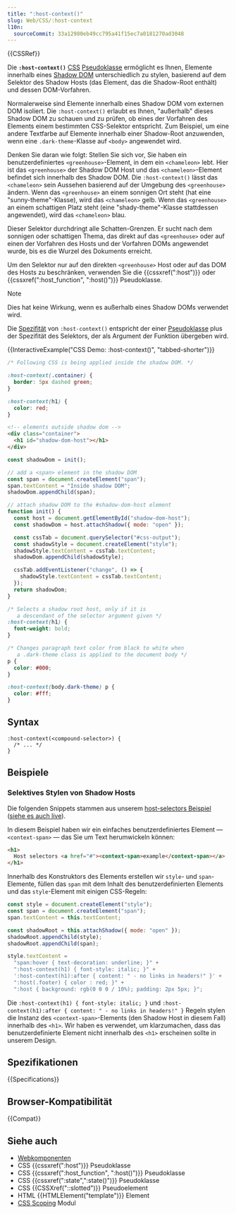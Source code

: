```yaml
---
title: ":host-context()"
slug: Web/CSS/:host-context
l10n:
  sourceCommit: 33a12980eb49cc795a41f15ec7a0181270ad3048
---
```


{{CSSRef}}

Die **`:host-context()`** [CSS](/de/docs/Web/CSS) [Pseudoklasse](/de/docs/Web/CSS/Pseudo-classes) ermöglicht es Ihnen, Elemente innerhalb eines [Shadow DOM](/de/docs/Web/API/Web_components/Using_shadow_DOM) unterschiedlich zu stylen, basierend auf dem Selektor des Shadow Hosts (das Element, das die Shadow-Root enthält) und dessen DOM-Vorfahren.

Normalerweise sind Elemente innerhalb eines Shadow DOM vom externen DOM isoliert. Die `:host-context()` erlaubt es Ihnen, "außerhalb" dieses Shadow DOM zu schauen und zu prüfen, ob eines der Vorfahren des Elements einem bestimmten CSS-Selektor entspricht. Zum Beispiel, um eine andere Textfarbe auf Elemente innerhalb einer Shadow-Root anzuwenden, wenn eine `.dark-theme`-Klasse auf `<body>` angewendet wird.

Denken Sie daran wie folgt: Stellen Sie sich vor, Sie haben ein benutzerdefiniertes `<greenhouse>`-Element, in dem ein `<chameleon>` lebt. Hier ist das `<greenhouse>` der Shadow DOM Host und das `<chameleon>`-Element befindet sich innerhalb des Shadow DOM. Die `:host-context()` lässt das `<chameleon>` sein Aussehen basierend auf der Umgebung des `<greenhouse>` ändern. Wenn das `<greenhouse>` an einem sonnigen Ort steht (hat eine "sunny-theme"-Klasse), wird das `<chameleon>` gelb. Wenn das `<greenhouse>` an einem schattigen Platz steht (eine "shady-theme"-Klasse stattdessen angewendet), wird das `<chameleon>` blau.

Dieser Selektor durchdringt alle Schatten-Grenzen. Er sucht nach dem sonnigen oder schattigen Thema, das direkt auf das `<greenhouse>` oder auf einen der Vorfahren des Hosts und der Vorfahren DOMs angewendet wurde, bis es die Wurzel des Dokuments erreicht.

Um den Selektor nur auf den direkten `<greenhouse>` Host oder auf das DOM des Hosts zu beschränken, verwenden Sie die {{cssxref(":host")}} oder {{cssxref(":host_function", ":host()")}} Pseudoklasse.

> [!NOTE]
> Dies hat keine Wirkung, wenn es außerhalb eines Shadow DOMs verwendet wird.

Die [Spezifität](/de/docs/Web/CSS/CSS_cascade/Specificity) von `:host-context()` entspricht der einer [Pseudoklasse](/de/docs/Web/CSS/Pseudo-classes) plus der Spezifität des Selektors, der als Argument der Funktion übergeben wird.

{{InteractiveExample("CSS Demo: :host-context()", "tabbed-shorter")}}

```css interactive-example
/* Following CSS is being applied inside the shadow DOM. */

:host-context(.container) {
  border: 5px dashed green;
}

:host-context(h1) {
  color: red;
}
```

```html interactive-example
<!-- elements outside shadow dom -->
<div class="container">
  <h1 id="shadow-dom-host"></h1>
</div>
```

```js interactive-example
const shadowDom = init();

// add a <span> element in the shadow DOM
const span = document.createElement("span");
span.textContent = "Inside shadow DOM";
shadowDom.appendChild(span);

// attach shadow DOM to the #shadow-dom-host element
function init() {
  const host = document.getElementById("shadow-dom-host");
  const shadowDom = host.attachShadow({ mode: "open" });

  const cssTab = document.querySelector("#css-output");
  const shadowStyle = document.createElement("style");
  shadowStyle.textContent = cssTab.textContent;
  shadowDom.appendChild(shadowStyle);

  cssTab.addEventListener("change", () => {
    shadowStyle.textContent = cssTab.textContent;
  });
  return shadowDom;
}
```

```css
/* Selects a shadow root host, only if it is
   a descendant of the selector argument given */
:host-context(h1) {
  font-weight: bold;
}

/* Changes paragraph text color from black to white when
   a .dark-theme class is applied to the document body */
p {
  color: #000;
}

:host-context(body.dark-theme) p {
  color: #fff;
}
```

## Syntax

```css-nolint
:host-context(<compound-selector>) {
  /* ... */
}
```

## Beispiele

### Selektives Stylen von Shadow Hosts

Die folgenden Snippets stammen aus unserem [host-selectors Beispiel](https://github.com/mdn/web-components-examples/tree/main/host-selectors) ([siehe es auch live](https://mdn.github.io/web-components-examples/host-selectors/)).

In diesem Beispiel haben wir ein einfaches benutzerdefiniertes Element — `<context-span>` — das Sie um Text herumwickeln können:

```html
<h1>
  Host selectors <a href="#"><context-span>example</context-span></a>
</h1>
```

Innerhalb des Konstruktors des Elements erstellen wir `style`- und `span`-Elemente, füllen das `span` mit dem Inhalt des benutzerdefinierten Elements und das `style`-Element mit einigen CSS-Regeln:

```js
const style = document.createElement("style");
const span = document.createElement("span");
span.textContent = this.textContent;

const shadowRoot = this.attachShadow({ mode: "open" });
shadowRoot.appendChild(style);
shadowRoot.appendChild(span);

style.textContent =
  "span:hover { text-decoration: underline; }" +
  ":host-context(h1) { font-style: italic; }" +
  ':host-context(h1):after { content: " - no links in headers!" }' +
  ":host(.footer) { color : red; }" +
  ":host { background: rgb(0 0 0 / 10%); padding: 2px 5px; }";
```

Die `:host-context(h1) { font-style: italic; }` und `:host-context(h1):after { content: " - no links in headers!" }` Regeln stylen die Instanz des `<context-span>`-Elements (den Shadow Host in diesem Fall) innerhalb des `<h1>`. Wir haben es verwendet, um klarzumachen, dass das benutzerdefinierte Element nicht innerhalb des `<h1>` erscheinen sollte in unserem Design.

## Spezifikationen

{{Specifications}}

## Browser-Kompatibilität

{{Compat}}

## Siehe auch

- [Webkomponenten](/de/docs/Web/API/Web_components)
- CSS {{cssxref(":host")}} Pseudoklasse
- CSS {{cssxref(":host_function", ":host()")}} Pseudoklasse
- CSS {{cssxref(":state",":state()")}} Pseudoklasse
- CSS {{CSSXref("::slotted")}} Pseudoelement
- HTML {{HTMLElement("template")}} Element
- [CSS Scoping](/de/docs/Web/CSS/CSS_scoping) Modul
